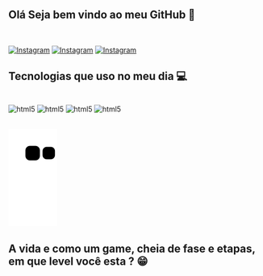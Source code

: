 ## Olá Seja bem vindo ao meu GitHub 👾

<br/>

[![Instagram](https://img.shields.io/badge/Instagram-E4405F?style=for-the-badge&logo=instagram&logoColor=white)](https://www.instagram.com/patrick_ccruz/)
[![Instagram](https://img.shields.io/badge/Twitter-1DA1F2?style=for-the-badge&logo=twitter&logoColor=white)](https://twitter.com/PatrickCcruz)
[![Instagram](https://img.shields.io/badge/Twitch-9146FF?style=for-the-badge&logo=twitch&logoColor=white)](https://www.twitch.tv/samuel_castrorp)


## Tecnologias que uso no meu dia 💻

<div style= "display: inine_block"><br/>
    <img align="center" alt="html5" src="https://img.shields.io/badge/JavaScript-F7DF1E?style=for-the-badge&logo=javascript&logoColor=black" />
     <img align="center" alt="html5" src="https://img.shields.io/badge/Lua-2C2D72?style=for-the-badge&logo=lua&logoColor=white" />
     <img align="center" alt="html5" src="https://img.shields.io/badge/MySQL-00000F?style=for-the-badge&logo=mysql&logoColor=white" />
     <img align="center" alt="html5" src="https://img.shields.io/badge/Node.js-43853D?style=for-the-badge&logo=node.js&logoColor=white" />
</div><br/>

![Snake animation](https://github.com/rafaballerini/rafaballerini/blob/output/github-contribution-grid-snake.svg)

## A vida e como um game, cheia de fase e etapas, em que level você esta ? 😁

<br/>

